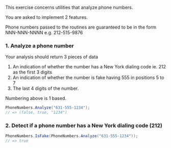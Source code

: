 This exercise concerns utilities that analyze phone numbers.

You are asked to implement 2 features.

Phone numbers passed to the routines are guaranteed to be in the form
NNN-NNN-NNNN e.g. 212-515-9876

### 1. Analyze a phone number

Your analysis should return 3 pieces of data

1. An indication of whether the number has a New York dialing code ie. 212 as the first 3 digits
2. An indication of whether the number is fake having 555 in positions 5 to 7
3. The last 4 digits of the number.

Numbering above is 1 based.

```csharp
PhoneNumbers.Analyze("631-555-1234");
// => (false, true, "1234")
```

### 2. Detect if a phone number has a New York dialing code (212)

```csharp
PhoneNumbers.IsFake(PhoneNumbers.Analyze("631-555-1234"));
// => true
```
